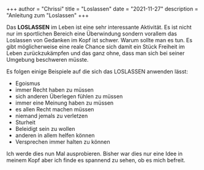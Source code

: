 +++
author = "Chrissi"
title = "Loslassen"
date = "2021-11-27"
description = "Anleitung zum "Loslassen"
+++

Das **LOSLASSEN** im Leben ist eine sehr interessante Aktivität.
Es ist nicht nur im sportlichen Bereich eine Überwindung sondern
vorallem das Loslassen von Gedanken im Kopf ist schwer.
Warum sollte man es tun. Es gibt möglicherweise eine reale Chance sich 
damit ein Stück Freiheit im Leben zurückzukämpfen und das ganz ohne, dass
man sich bei seiner Umgebung beschweren müsste.

Es folgen einige Beispiele auf die sich das LOSLASSEN anwenden lässt:

- Egoismus
- immer Recht haben zu müssen
- sich anderen Überlegen fühlen zu müssen
- immer eine Meinung haben zu müssen
- es allen Recht machen müssen
- niemand jemals zu verletzen
- Sturheit 
- Beleidigt sein zu wollen
- anderen in allem helfen können
- Versprechen immer halten zu können

Ich werde dies nun Mal ausprobieren.
Bisher war dies nur eine Idee in meinem Kopf aber ich 
finde es spannend zu sehen, ob es mich befreit.
